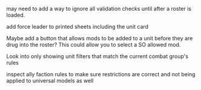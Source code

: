 may need to add a way to ignore all validation checks until after a roster is loaded.  

add force leader to printed sheets including the unit card

Maybe add a button that allows mods to be added to a unit before they are drug into the roster?  This could allow you to select a SO allowed mod.

Look into only showing unit filters that match the current combat group's rules

inspect ally faction rules to make sure restrictions are correct and not being applied to universal models as well